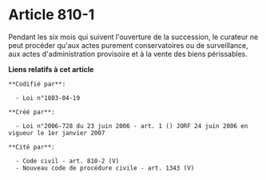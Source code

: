 # Article 810-1

Pendant les six mois qui suivent l'ouverture de la succession, le curateur ne peut procéder qu'aux actes purement
conservatoires ou de surveillance, aux actes d'administration provisoire et à la vente des biens périssables.

**Liens relatifs à cet article**

	**Codifié par**:

	  - Loi n°1803-04-19

	**Créé par**:

	  - Loi n°2006-728 du 23 juin 2006 - art. 1 () JORF 24 juin 2006 en vigueur le 1er janvier 2007

	**Cité par**:

	  - Code civil - art. 810-2 (V)
	  - Nouveau code de procédure civile - art. 1343 (V)
